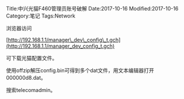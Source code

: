 Title:中兴光猫F460管理员账号破解
Date:2017-10-16
Modified:2017-10-16
Category:笔记
Tags:Network

浏览器访问

[http://192.168.1.1/manager\_dev\_config\_t.gch](http://192.168.1.1/manager_dev_config_t.gch)

可下载光猫配置文件。

使用offzip解压config.bin可得到多个dat文件，用文本编辑器打开000000d8.dat。

搜索telecomadmin。